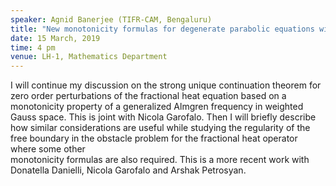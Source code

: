 ```yaml
---
speaker: Agnid Banerjee (TIFR-CAM, Bengaluru)
title: "New monotonicity formulas for degenerate parabolic equations with applications to unique continuation and free boundary problems (part 2)"
date: 15 March, 2019
time: 4 pm
venue: LH-1, Mathematics Department
---
```


 I will continue my discussion on the  strong unique continuation theorem for zero order perturbations of the 
 fractional heat equation based on a monotonicity property of a generalized Almgren frequency in weighted Gauss space. 
 This is joint with Nicola Garofalo. Then I will briefly describe how similar considerations  are useful while studying
 the regularity of the free boundary in the obstacle problem for the fractional heat operator where some other  
 monotonicity formulas are also required. This is a more recent work with Donatella Danielli, Nicola Garofalo 
 and Arshak Petrosyan.
